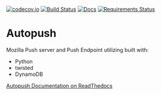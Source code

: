 [![codecov.io](https://img.shields.io/codecov/c/github/mozilla-services/autopush/master.svg)](https://codecov.io/github/mozilla-services/autopush?branch=master) [![Build Status](https://travis-ci.org/mozilla-services/autopush.svg?branch=master)](https://travis-ci.org/mozilla-services/autopush) [![Docs](https://readthedocs.org/projects/docs/badge/?version=latest)](https://autopush.readthedocs.io/) [![Requirements Status](https://requires.io/github/mozilla-services/autopush/requirements.svg?branch=master)](https://requires.io/github/mozilla-services/autopush/requirements/?branch=master)

# Autopush

Mozilla Push server and Push Endpoint utilizing built with:

- Python
- twisted
- DynamoDB

[Autopush Documentation on ReadThedocs](https://autopush.readthedocs.io/>)

